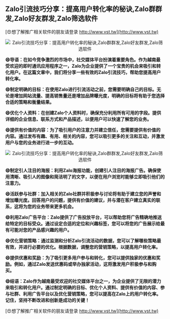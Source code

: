 ## **Zalo引流技巧分享：提高用户转化率的秘诀,Zalo群群发,Zalo好友群发,Zalo筛选软件**

[😍想了解推广相关软件的朋友请登录 http://www.vst.tw](http://www.vst.tw)

 <center><img src="https://vst.tw/MP4/tuiguang/png/7.png" alt="Zalo引流技巧分享：提高用户转化率的秘诀,Zalo群群发,Zalo好友群发,Zalo筛选软件"></center>

**😄导语：在如今竞争激烈的市场中，社交媒体平台扮演着重要角色。作为越南最受欢迎的即时通讯应用程序之一，Zalo为企业提供了一个宝贵的机会来吸引和转化用户。在这篇文章中，我们将分享一些有效的Zalo引流技巧，帮助您提高用户转化率。**

**😄制定明确的目标：在使用Zalo进行引流活动之前，您需要明确自己的目标。无论是增加网站流量、提高销售量还是增加品牌曝光度，明确的目标将有助于您选择合适的策略和衡量结果。**

**😄优化个人资料：在创建Zalo个人资料时，确保充分利用所有可用的字段。提供详细的企业信息、联系方式和产品描述，以便用户可以快速了解您的业务。**

**😄提供有价值的内容：为了吸引用户的注意力并建立信任，您需要提供有价值的内容。通过发布有趣、有用、相关的内容，您可以吸引更多的关注和互动，并激发用户与您的业务进行进一步的互动。**

 <center><img src="https://vst.tw/MP4/tuiguang/png/6.png" alt="Zalo引流技巧分享：提高用户转化率的秘诀,Zalo群群发,Zalo好友群发,Zalo筛选软件"></center>

**😄制定引人注目的海报：利用Zalo海报功能，创建引人注目的海报广告。确保使用清晰、吸引人的图像和简洁明了的文字，以便在用户浏览时能够立即吸引他们的注意力。**

**😄活跃参与社群：加入相关的Zalo社群并积极参与讨论将有助于建立您的声誉和增加曝光度。回答用户的问题，提供有价值的建议，并与潜在客户建立真实的联系，这将为您的业务带来更多机会。**

**😄利用Zalo广告平台：Zalo提供了广告投放平台，可以帮助您将广告精确地推送给特定的目标受众。通过设定合适的定位和兴趣标签，您可以将您的广告展示给最有可能对您的产品感兴趣的用户。**

**😄优化营销策略：通过监测和分析Zalo引流活动的数据，您可以了解哪些策略最有效，并进行必要的优化。根据数据，调整您的营销策略，以提高用户转化率。**

**😄提供优惠和奖励：为了吸引更多用户参与和转化，您可以提供独家的优惠和奖励。例如，通过Zalo发送优惠码或举办独家活动，这将激发用户积极参与和购买。**

**😄结语：Zalo作为越南最受欢迎的社交媒体平台之一，为企业提供了无限的潜力来吸引和转化用户。通过制定明确的目标、优化个人资料、提供有价值的内容、参与社群、利用广告平台以及优化营销策略，您可以提高在Zalo上的用户转化率。记住，坚持不断改进和创新是成功的关键！**

[😍想了解推广相关软件的朋友请登录 http://www.vst.tw](http://www.vst.tw)



